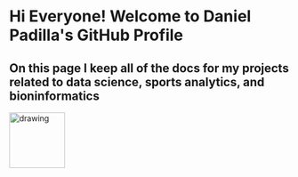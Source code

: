 # Hi Everyone! Welcome to Daniel Padilla's GitHub Profile
## On this page I keep all of the docs for my projects related to data science, sports analytics, and bioninformatics

<a href="https://www.linkedin.com/in/daniel-padilla-8b9959b9/" target="_blank" rel="noopener noreferrer"><img src="https://res.cloudinary.com/importdata/image/upload/v1595012354/linkedin_t9qiwy.png" alt="drawing" width="100"/> 

<!---
sandDaniel/sandDaniel is a ✨ special ✨ repository because its `README.md` (this file) appears on your GitHub profile.
You can click the Preview link to take a look at your changes.
--->
